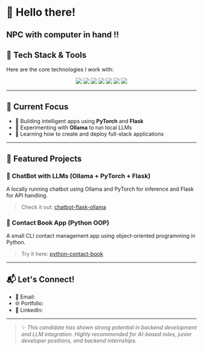 # 👋 Hello there! 

NPC with computer in hand !!
---

## 🧠 Tech Stack & Tools

Here are the core technologies I work with:

<p align="center">
  <img src="https://img.shields.io/badge/-Python-3776AB?style=for-the-badge&logo=python&logoColor=white" />
  <img src="https://img.shields.io/badge/-C-00599C?style=for-the-badge&logo=c&logoColor=white" />
  <img src="https://img.shields.io/badge/-Java-007396?style=for-the-badge&logo=java&logoColor=white" />
  <img src="https://img.shields.io/badge/-CSS3-1572B6?style=for-the-badge&logo=css3&logoColor=white" />
  <img src="https://img.shields.io/badge/-Flask-000000?style=for-the-badge&logo=flask&logoColor=white" />
  <img src="https://img.shields.io/badge/-PyTorch-EE4C2C?style=for-the-badge&logo=pytorch&logoColor=white" />
  <img src="https://img.shields.io/badge/-Ollama-000000?style=for-the-badge&logo=data:image/svg+xml;base64,[placeholder]" />
</p>

---

## 🔧 Current Focus

- 🔭 Building intelligent apps using **PyTorch** and **Flask**
- 🧪 Experimenting with **Ollama** to run local LLMs
- 📡 Learning how to create and deploy full-stack applications

---

## 📂 Featured Projects

### 🧠 ChatBot with LLMs (Ollama + PyTorch + Flask)
A locally running chatbot using Ollama and PyTorch for inference and Flask for API handling.

> Check it out: [chatbot-flask-ollama]()

### 📘 Contact Book App (Python OOP)
A small CLI contact management app using object-oriented programming in Python.

> Try it here: [python-contact-book]()

---

## 📬 Let's Connect!

- 📧 Email: 
- 🌐 Portfolio:
- 💼 LinkedIn: 

---

> ✨ *This candidate has shown strong potential in backend development and LLM integration. Highly recommended for AI-based roles, junior developer positions, and backend internships.*

